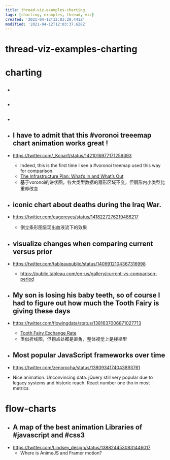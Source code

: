 ```yaml
---
title: thread-viz-examples-charting
tags: [charting, examples, thread, viz]
created: '2021-04-12T12:03:20.441Z'
modified: '2021-04-12T12:03:37.628Z'
---
```


# thread-viz-examples-charting

# charting

- ## 

- ## 

- ## 

- ## I have to admit that this #voronoi treeemap chart animation works great !
- https://twitter.com/_Kcnarf/status/1421016977171259393
  - Indeed, this is the first time I see a #voronoi treemap used this way for comparison.
  - [The Infrastructure Plan: What’s In and What’s Out](https://www.nytimes.com/interactive/2021/07/28/upshot/infrastructure-breakdown.html)
  - 基于voronoi的饼状图，各大类型数据的扇形区域不变，但扇形内小类型比重却改变

- ## iconic chart about deaths during the Iraq War.
- https://twitter.com/eagereyes/status/1418227276219486217
  - 倒立条形图呈现出血液流下的效果

- ## visualize changes when comparing current versus prior
- https://twitter.com/tableaupublic/status/1409912104367316998
  - https://public.tableau.com/en-us/gallery/current-vs-comparison-period

- ## My son is losing his baby teeth, so of course I had to figure out how much the Tooth Fairy is giving these days
- https://twitter.com/flowingdata/status/1381637006871027713
  - [Tooth Fairy Exchange Rate](https://flowingdata.com/2021/04/08/tooth-fairy-exchange-rate/)
  - 类似折线图，但拐点处都是直角，整体视觉上是楼梯型

- ## Most popular JavaScript frameworks over time
- https://twitter.com/zenorocha/status/1380934174043893761
- Nice animation. Unconvincing data. jQuery still very popular due to legacy systems and historic reach. React number one tho in most metrics.

# flow-charts
- ## A map of the best  animation Libraries of #javascript and #css3
- https://twitter.com/Lindsey_design/status/1388244530831446017
  - Where is AnimeJS and Framer motion?

